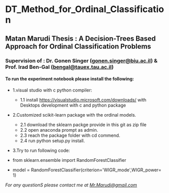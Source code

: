 # DT_Method_for_Ordinal_Classification

## Matan Marudi Thesis : A Decision-Trees Based Approach for Ordinal Classification Problems
### Supervision of : Dr. Gonen Singer (gonen.singer@biu.ac.il) & Prof. Irad Ben-Gal (bengal@tauex.tau.ac.il)

#### To run the experiment notebook please install the following: 
- 1.visual studio with c python compiler:
  - 1.1 install https://visualstudio.microsoft.com/downloads/ with Desktops development with c and python package 
  

- 2.Customized scikit-learn package with the ordinal models.  
  - 2.1 download the sklearn packge provide in this git as zip file
  - 2.2 open anaconda prompt as admin.  
  - 2.3 reach the package folder with cd commend.  
  - 2.4 run python setup.py install. 
  
- 3.Try to run following code:
-   from sklearn.ensemble import RandomForestClassifier
-   model = RandomForestClassifier(criterion='WIGR_mode',WIGR_power= 1)

*For any questionS please contact me at Mr.Marudi@gmail.com*
